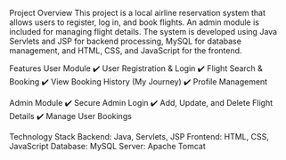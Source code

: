 Project Overview
This project is a local airline reservation system that allows users to register, log in, and book flights. An admin module is included for managing flight details. The system is developed using Java Servlets and JSP for backend processing, MySQL for database management, and HTML, CSS, and JavaScript for the frontend.

Features
User Module
✔️ User Registration & Login
✔️ Flight Search & Booking
✔️ View Booking History (My Journey)
✔️ Profile Management

Admin Module
✔️ Secure Admin Login
✔️ Add, Update, and Delete Flight Details
✔️ Manage User Bookings

Technology Stack
Backend: Java, Servlets, JSP
Frontend: HTML, CSS, JavaScript
Database: MySQL
Server: Apache Tomcat
